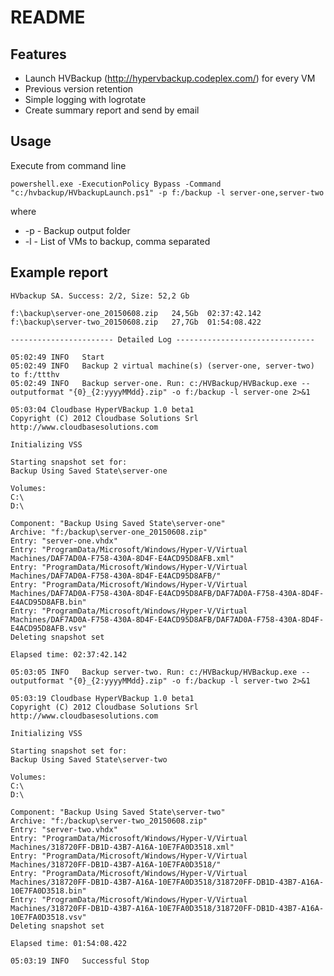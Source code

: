﻿# README #

## Features ##

* Launch HVBackup (http://hypervbackup.codeplex.com/) for every VM
* Previous version retention
* Simple logging with logrotate
* Create summary report and send by email

## Usage ##

Execute from command line

    powershell.exe -ExecutionPolicy Bypass -Command "c:/hvbackup/HVbackupLaunch.ps1" -p f:/backup -l server-one,server-two 

where

 * -p - Backup output folder
 * -l - List of VMs to backup, comma separated

## Example report  ##

    HVbackup SA. Success: 2/2, Size: 52,2 Gb

    f:\backup\server-one_20150608.zip	24,5Gb	02:37:42.142
    f:\backup\server-two_20150608.zip	27,7Gb	01:54:08.422

    ----------------------- Detailed Log -------------------------------

    05:02:49 INFO	Start
    05:02:49 INFO	Backup 2 virtual machine(s) (server-one, server-two) to f:/ttthv
    05:02:49 INFO	Backup server-one. Run: c:/HVBackup/HVBackup.exe --outputformat "{0}_{2:yyyyMMdd}.zip" -o f:/backup -l server-one 2>&1

    05:03:04 Cloudbase HyperVBackup 1.0 beta1
    Copyright (C) 2012 Cloudbase Solutions Srl
    http://www.cloudbasesolutions.com

    Initializing VSS

    Starting snapshot set for:
    Backup Using Saved State\server-one

    Volumes:
    C:\
    D:\

    Component: "Backup Using Saved State\server-one"
    Archive: "f:/backup\server-one_20150608.zip"
    Entry: "server-one.vhdx"
    Entry: "ProgramData/Microsoft/Windows/Hyper-V/Virtual Machines/DAF7AD0A-F758-430A-8D4F-E4ACD95D8AFB.xml"
    Entry: "ProgramData/Microsoft/Windows/Hyper-V/Virtual Machines/DAF7AD0A-F758-430A-8D4F-E4ACD95D8AFB/"
    Entry: "ProgramData/Microsoft/Windows/Hyper-V/Virtual Machines/DAF7AD0A-F758-430A-8D4F-E4ACD95D8AFB/DAF7AD0A-F758-430A-8D4F-E4ACD95D8AFB.bin"
    Entry: "ProgramData/Microsoft/Windows/Hyper-V/Virtual Machines/DAF7AD0A-F758-430A-8D4F-E4ACD95D8AFB/DAF7AD0A-F758-430A-8D4F-E4ACD95D8AFB.vsv"
    Deleting snapshot set

    Elapsed time: 02:37:42.142

    05:03:05 INFO	Backup server-two. Run: c:/HVBackup/HVBackup.exe --outputformat "{0}_{2:yyyyMMdd}.zip" -o f:/backup -l server-two 2>&1

    05:03:19 Cloudbase HyperVBackup 1.0 beta1
    Copyright (C) 2012 Cloudbase Solutions Srl
    http://www.cloudbasesolutions.com

    Initializing VSS

    Starting snapshot set for:
    Backup Using Saved State\server-two

    Volumes:
    C:\
    D:\

    Component: "Backup Using Saved State\server-two"
    Archive: "f:/backup\server-two_20150608.zip"
    Entry: "server-two.vhdx"
    Entry: "ProgramData/Microsoft/Windows/Hyper-V/Virtual Machines/318720FF-DB1D-43B7-A16A-10E7FA0D3518.xml"
    Entry: "ProgramData/Microsoft/Windows/Hyper-V/Virtual Machines/318720FF-DB1D-43B7-A16A-10E7FA0D3518/"
    Entry: "ProgramData/Microsoft/Windows/Hyper-V/Virtual Machines/318720FF-DB1D-43B7-A16A-10E7FA0D3518/318720FF-DB1D-43B7-A16A-10E7FA0D3518.bin"
    Entry: "ProgramData/Microsoft/Windows/Hyper-V/Virtual Machines/318720FF-DB1D-43B7-A16A-10E7FA0D3518/318720FF-DB1D-43B7-A16A-10E7FA0D3518.vsv"
    Deleting snapshot set

    Elapsed time: 01:54:08.422

    05:03:19 INFO	Successful Stop